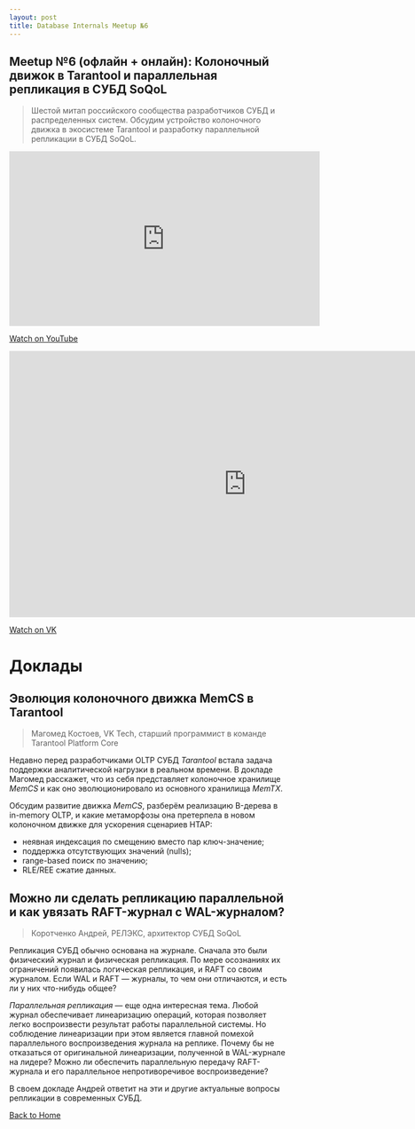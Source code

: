 ```yaml
---
layout: post
title: Database Internals Meetup №6
---
```


## Meetup №6 (офлайн + онлайн): Колоночный движок в Tarantool и параллельная репликация в СУБД SoQoL 

> Шестой митап российского сообщества разработчиков СУБД и распределенных систем.
> Обсудим устройство колоночного движка в экосистеме Tarantool и разработку
> параллельной репликации в СУБД SoQoL.

<iframe width="560" height="315" src="https://www.youtube.com/embed/HehsTPpl7XU" frameborder="0" allow="accelerometer; autoplay; clipboard-write; encrypted-media; gyroscope; picture-in-picture" allowfullscreen></iframe>

<p>
  <a href="https://www.youtube.com/watch?v=HehsTPpl7XU" target="_blank" rel="noopener noreferrer">
    Watch on YouTube
  </a>
</p>

<iframe src="https://vkvideo.ru/video_ext.php?oid=-226977842&id=456239023&hd=2&autoplay=1" width="853" height="480" allow="autoplay; encrypted-media; fullscreen; picture-in-picture; screen-wake-lock;" frameborder="0" allowfullscreen></iframe>

<p>
  <a href="https://vkvideo.ru/video-226977842_456239023" target="_blank" rel="noopener noreferrer">
    Watch on VK
  </a>
</p>

# Доклады
## Эволюция колоночного движка MemCS в Tarantool
> Магомед Костоев, VK Tech, старший программист в команде Tarantool Platform Core

Недавно перед разработчиками OLTP СУБД _Tarantool_ встала задача поддержки аналитической нагрузки в реальном времени. В докладе Магомед расскажет, что из себя представляет колоночное хранилище _MemCS_ и как оно эволюционировало из основного хранилища _MemTX_.

Обсудим развитие движка _MemCS_, разберём реализацию B-дерева в in-memory OLTP, и какие метаморфозы она претерпела в новом колоночном движке для ускорения сценариев HTAP:

* неявная индексация по смещению вместо пар ключ-значение;
* поддержка отсутствующих значений (nulls);
* range-based поиск по значению;
* RLE/REE сжатие данных.

## Можно ли сделать репликацию параллельной и как увязать RAFT-журнал с WAL-журналом?
> Коротченко Андрей, РЕЛЭКС, архитектор СУБД SoQoL

Репликация СУБД обычно основана на журнале. Сначала это были физический журнал и физическая репликация. По мере осознаниях их ограничений появилась логическая репликация, и RAFT со своим журналом. Если WAL и RAFT — журналы, то чем они отличаются, и есть ли у них что-нибудь общее?

_Параллельная репликация_ — еще одна интересная тема. Любой журнал обеспечивает линеаризацию операций, которая позволяет легко воспроизвести результат работы параллельной системы. Но соблюдение линеаризации при этом является главной помехой параллельного воспроизведения журнала на реплике. Почему бы не отказаться от оригинальной линеаризации, полученной в WAL-журнале на лидере? Можно ли обеспечить параллельную передачу RAFT-журнала и его параллельное непротиворечивое воспроизведение?

В своем докладе Андрей ответит на эти и другие актуальные вопросы репликации в современных СУБД.

[Back to Home](index.md)